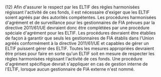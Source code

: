 (12) Afin d'assurer le respect par les ELTIF des règles harmonisées régissant l'activité de ces fonds, il est nécessaire d'exiger que les ELTIF soient agréés par des autorités compétentes. Les procédures harmonisées d'agrément et de surveillance pour les gestionnaires de FIA prévues par la directive 2011/61/UE devraient donc être complétées par une procédure spéciale d'agrément pour les ELTIF. Les procédures devraient être établies de façon à garantir que seuls les gestionnaires de FIA établis dans l'Union agréés conformément à la directive 2011/61/UE et capables de gérer un ELTIF puissent gérer des ELTIF. Toutes les mesures appropriées devraient être prises pour faire en sorte qu'un ELTIF soit en mesure de respecter les règles harmonisées régissant l'activité de ces fonds. Une procédure d'agrément spécifique devrait s'appliquer en cas de gestion interne de l'ELTIF, lorsque aucun gestionnaire de FIA externe n'est nommé.